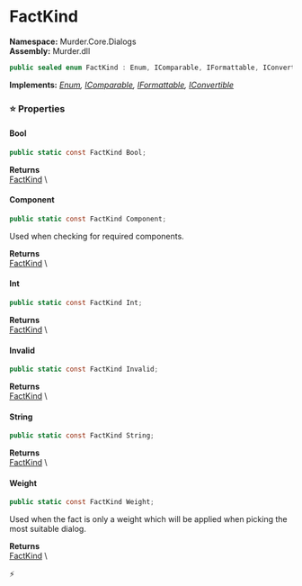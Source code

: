 # FactKind

**Namespace:** Murder.Core.Dialogs \
**Assembly:** Murder.dll

```csharp
public sealed enum FactKind : Enum, IComparable, IFormattable, IConvertible
```

**Implements:** _[Enum](https://learn.microsoft.com/en-us/dotnet/api/System.Enum?view=net-7.0), [IComparable](https://learn.microsoft.com/en-us/dotnet/api/System.IComparable?view=net-7.0), [IFormattable](https://learn.microsoft.com/en-us/dotnet/api/System.IFormattable?view=net-7.0), [IConvertible](https://learn.microsoft.com/en-us/dotnet/api/System.IConvertible?view=net-7.0)_

### ⭐ Properties
#### Bool
```csharp
public static const FactKind Bool;
```

**Returns** \
[FactKind](/Murder/Core/Dialogs/FactKind.html) \
#### Component
```csharp
public static const FactKind Component;
```

Used when checking for required components.

**Returns** \
[FactKind](/Murder/Core/Dialogs/FactKind.html) \
#### Int
```csharp
public static const FactKind Int;
```

**Returns** \
[FactKind](/Murder/Core/Dialogs/FactKind.html) \
#### Invalid
```csharp
public static const FactKind Invalid;
```

**Returns** \
[FactKind](/Murder/Core/Dialogs/FactKind.html) \
#### String
```csharp
public static const FactKind String;
```

**Returns** \
[FactKind](/Murder/Core/Dialogs/FactKind.html) \
#### Weight
```csharp
public static const FactKind Weight;
```

Used when the fact is only a weight which will be applied when picking
            the most suitable dialog.

**Returns** \
[FactKind](/Murder/Core/Dialogs/FactKind.html) \


⚡
